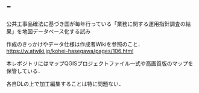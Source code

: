# -
公共工事品確法に基づき国が毎年行っている「業務に関する運用指針調査の結果」を地図データベース化する試み

作成のきっかけやデータ仕様は作成者Wikiを参照のこと．
https://w.atwiki.jp/kohei-hasegawa/pages/106.html

本レポジトリにはマップQGISプロジェクトファイル一式や高画質版のマップを保管している．

各自DLの上で加工編集することは特に問題ない．
